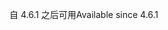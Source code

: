 <span data-ttu-id="c53eb-101">自 4.6.1 之后可用</span><span class="sxs-lookup"><span data-stu-id="c53eb-101">Available since 4.6.1</span></span>
